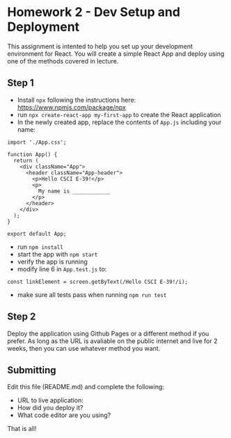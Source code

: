 # Homework 2 - Dev Setup and Deployment

This assignment is intented to help you set up your development environment for React. You will create a simple React App and deploy using one of the methods covered in lecture.

## Step 1
- Install `npx` following the instructions here: https://www.npmjs.com/package/npx
- run `npx create-react-app my-first-app` to create the React application
- In the newly created app, replace the contents of `App.js` including your name:

```
import './App.css';

function App() {
  return (
    <div className="App">
      <header className="App-header">
        <p>Hello CSCI E-39!</p>
        <p>
          My name is ____________
        </p>
      </header>
    </div>
  );
}

export default App;
```

- run `npm install`
- start the app with `npm start`
- verify the app is running
- modify line 6 in `App.test.js` to:

`const linkElement = screen.getByText(/Hello CSCI E-39!/i);`

- make sure all tests pass when running `npm run test` 

## Step 2
Deploy the application using Github Pages or a different method if you prefer. As long as the URL is avaliable on the public internet and live for 2 weeks, then you can use whatever method you want.

## Submitting
Edit this file (README.md) and complete the following:

- URL to live application: 
- How did you deploy it?
- What code editor are you using?

That is all!
